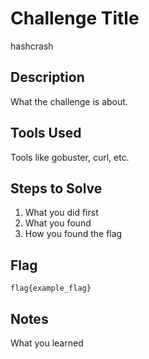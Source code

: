 # Challenge Title
hashcrash

## Description
What the challenge is about.

## Tools Used
Tools like gobuster, curl, etc.

## Steps to Solve
1. What you did first
2. What you found
3. How you found the flag

## Flag
`flag{example_flag}`

## Notes
What you learned
